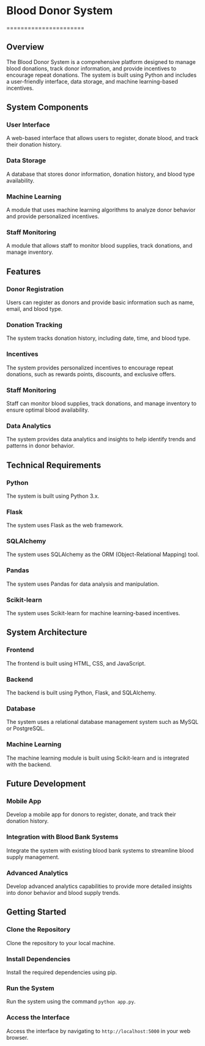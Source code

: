 # Blood Donor System
======================

Overview
--------

The Blood Donor System is a comprehensive platform designed to manage blood donations, track donor information, and provide incentives to encourage repeat donations. The system is built using Python and includes a user-friendly interface, data storage, and machine learning-based incentives.

System Components
----------------

### User Interface
A web-based interface that allows users to register, donate blood, and track their donation history.

### Data Storage
A database that stores donor information, donation history, and blood type availability.

### Machine Learning
A module that uses machine learning algorithms to analyze donor behavior and provide personalized incentives.

### Staff Monitoring
A module that allows staff to monitor blood supplies, track donations, and manage inventory.

Features
--------

### Donor Registration
Users can register as donors and provide basic information such as name, email, and blood type.

### Donation Tracking
The system tracks donation history, including date, time, and blood type.

### Incentives
The system provides personalized incentives to encourage repeat donations, such as rewards points, discounts, and exclusive offers.

### Staff Monitoring
Staff can monitor blood supplies, track donations, and manage inventory to ensure optimal blood availability.

### Data Analytics
The system provides data analytics and insights to help identify trends and patterns in donor behavior.

Technical Requirements
--------------------

### Python
The system is built using Python 3.x.

### Flask
The system uses Flask as the web framework.

### SQLAlchemy
The system uses SQLAlchemy as the ORM (Object-Relational Mapping) tool.

### Pandas
The system uses Pandas for data analysis and manipulation.

### Scikit-learn
The system uses Scikit-learn for machine learning-based incentives.

System Architecture
------------------

### Frontend
The frontend is built using HTML, CSS, and JavaScript.

### Backend
The backend is built using Python, Flask, and SQLAlchemy.

### Database
The system uses a relational database management system such as MySQL or PostgreSQL.

### Machine Learning
The machine learning module is built using Scikit-learn and is integrated with the backend.

Future Development
------------------

### Mobile App
Develop a mobile app for donors to register, donate, and track their donation history.

### Integration with Blood Bank Systems
Integrate the system with existing blood bank systems to streamline blood supply management.

### Advanced Analytics
Develop advanced analytics capabilities to provide more detailed insights into donor behavior and blood supply trends.

Getting Started
---------------

### Clone the Repository
Clone the repository to your local machine.

### Install Dependencies
Install the required dependencies using pip.

### Run the System
Run the system using the command `python app.py`.

### Access the Interface
Access the interface by navigating to `http://localhost:5000` in your web browser.